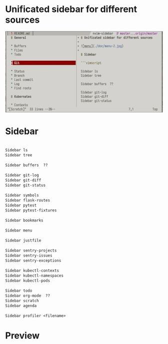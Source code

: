 # Unificated sidebar for different sources

![menu](./doc/menu.jpg)

# Sidebar

```vimscript

Sidebar ls 
Sidebar tree 

Sidebar buffers  ??

Sidebar git-log 
Sidebar git-diff
Sidebar git-status

Sidebar symbols 
Sidebar flask-routes
Sidebar pytest 
Sidebar pytest-fixtures

Sidebar bookmarks 

Sidebar menu

Sidebar justfile 

Sidebar sentry-projects
Sidebar sentry-issues
Sidebar sentry-exceptions

Sidebar kubectl-contexts
Sidebar kubectl-namespaces 
Sidebar kubectl-pods

Sidebar todo
Sidebar org-mode  ??
Sidebar scratch
Sidebar agenda 

Sidebar profiler <filename>

```

# Preview






